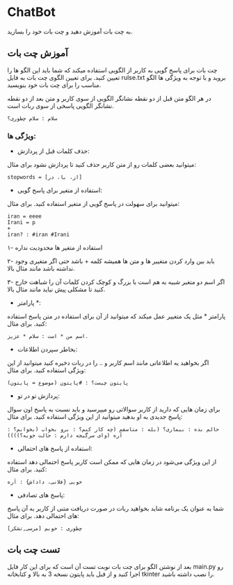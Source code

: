 # ChatBot
به چت بات آموزش دهید و چت بات خود را بسازید.

## آموزش چت بات
چت بات برای پاسخ گویی به کاربر از الگویی استفاده میکند که شما باید این الگو ها را تعیین کنید. برای تعیین الگوی چت بات به فایل rulse.txt بروید و با توجه به ویژگی ها الگو مناسب را برای چت بات خود بنویسید.

در هر الگو متن قبل از دو نقطه نشانگر الگویی از سوی کاربر و متن بعد از دو نقطه نشانگر الگویی پاسخی از سوی ربات است.
```
سلام : سلام چطوری؟
```
### ویژگی ها:

- حذف کلمات قبل از پردازش:

میتوانید بعضی کلمات رو از متن کاربر حذف کنید تا پردازش نشود برای مثال:
```
stopwords = [از، با، در]
```
- استفاده از متغیر برای پاسخ گویی:

میتوانید برای سهولت در پاسخ گویی از متغیر استفاده کنید. برای مثال:
```
iran = eeee 
Irani = p
+ 
iran? : #iran #Irani
```

۱- استفاده از متغیر ها محدودیت نداره

۲- باید بین وارد کردن متغییر ها و متن ها همیشه کلمه + باشد حتی اگر متغیری وجود نداشته باشد مانند مثال بالا.

۳- اگر اسم دو متغیر شبیه به هم است با بزرگ و کوچک کردن کلمات آن را شباهت خارج کنید تا مشکلی پیش نیاید مانند مثال بالا.

- پارامتر *:

پارامتر * مثل یک متغییر عمل میکند که میتوانید از آن برای استفاده در متن پاسخ استفاده کنید. برای مثال:
```
اسم من * است : سلام * عزیز.
```
- بخاطر سپردن اطلاعات:

اگر بخواهید یه اطلاعاتی مانند اسم کاربر و .. را در ربات دخیره کنید میتوانید از این ویژگی استفاده کنید. برای مثال:
```
پایتون چیست؟ : #پایتون (موضوع = پایتون)
```
- پردازش تو در تو:

برای زمان هایی که دارید از کاربر سوالاتی رو میپرسید و باید نسبت به پاسخ اون سوال پاسخ جدیدی به او بدهید میتوانید از این ویژگی استفاده کنید. برای مثال: 
```
حالم بده : بیماری؟ (بله : متاسفم (چه کار کنم؟ : برو بخواب (بخوابم؟ : آره (وای سرگیجه دارم : حالت خوبه؟))))
```

- استفاده از پاسخ های احتمالی:

از این ویژگی می‌شود در زمان هایی که ممکن است کاربر پاسخ احتمالی دهد استفاده کنید. برای مثال:
```
خوبی {فلانی، داداش} : آره
```
- پاسخ های تصادفی:

شما به عنوان یک برنامه شاید بخواهید ربات در صورت دریافت متنی از کاربر به آن پاسخ های احتمالی دهد. برای مثال:
```
چطوری : خوبم [مرسی,تشکر]
```

## تست چت بات

بعد از نوشتن الگو برای چت بات نوبت تست آن است که برای این کار فایل main.py رو اجرا کنید و از قبل باید پایتون نسخه 3 به بالا و کتابخانه tkinter را نصب داشته باشید.
